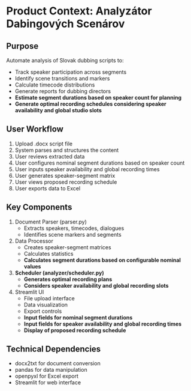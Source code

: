 # Product Context: Analyzátor Dabingových Scenárov

## Purpose
Automate analysis of Slovak dubbing scripts to:
- Track speaker participation across segments
- Identify scene transitions and markers
- Calculate timecode distributions
- Generate reports for dubbing directors
- **Estimate segment durations based on speaker count for planning**
- **Generate optimal recording schedules considering speaker availability and global studio slots**

## User Workflow
1. Upload .docx script file
2. System parses and structures the content
3. User reviews extracted data
4. User configures nominal segment durations based on speaker count
5. User inputs speaker availability and global recording times
6. User generates speaker-segment matrix
7. User views proposed recording schedule
8. User exports data to Excel

## Key Components
1. Document Parser (parser.py)
   - Extracts speakers, timecodes, dialogues
   - Identifies scene markers and segments
2. Data Processor
   - Creates speaker-segment matrices
   - Calculates statistics
   - **Calculates segment durations based on configurable nominal values**
3. **Scheduler (analyzer/scheduler.py)**
   - **Generates optimal recording plans**
   - **Considers speaker availability and global recording slots**
4. Streamlit UI
   - File upload interface
   - Data visualization
   - Export controls
   - **Input fields for nominal segment durations**
   - **Input fields for speaker availability and global recording times**
   - **Display of proposed recording schedule**

## Technical Dependencies
- docx2txt for document conversion
- pandas for data manipulation
- openpyxl for Excel export
- Streamlit for web interface
